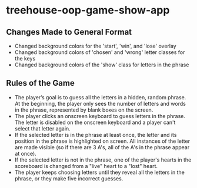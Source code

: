 # treehouse-oop-game-show-app

## Changes Made to General Format

- Changed background colors for the 'start', 'win', and 'lose' overlay
- Changed background colors of 'chosen' and 'wrong' letter classes for the keys
- Changed background colors of the 'show' class for letters in the phrase

## Rules of the Game

- The player’s goal is to guess all the letters in a hidden, random phrase. At the beginning, the player only sees the number of letters and words in the phrase, represented by blank boxes on the screen.
- The player clicks an onscreen keyboard to guess letters in the phrase.
The letter is disabled on the onscreen keyboard and a player can't select that letter again.
- If the selected letter is in the phrase at least once, the letter and its position in the phrase is highlighted on screen. All instances of the letter are made visible (so if there are 3 A's, all of the A's in the phrase appear at once).
- If the selected letter is not in the phrase, one of the player's hearts in the scoreboard is changed from a "live" heart to a "lost" heart.
- The player keeps choosing letters until they reveal all the letters in the phrase, or they make five incorrect guesses.